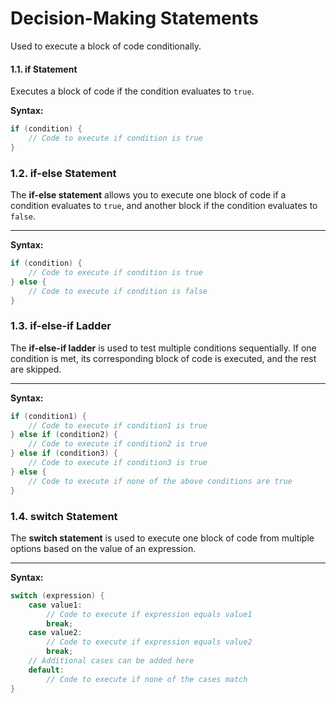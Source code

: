 # Decision-Making Statements
Used to execute a block of code conditionally.

#### **1.1. if Statement**
Executes a block of code if the condition evaluates to `true`.

**Syntax:**
```java
if (condition) {
    // Code to execute if condition is true
}
```

### 1.2. if-else Statement

The **if-else statement** allows you to execute one block of code if a condition evaluates to `true`, and another block if the condition evaluates to `false`.

---

**Syntax:**
```java
if (condition) {
    // Code to execute if condition is true
} else {
    // Code to execute if condition is false
}
```

### 1.3. if-else-if Ladder

The **if-else-if ladder** is used to test multiple conditions sequentially. If one condition is met, its corresponding block of code is executed, and the rest are skipped.

---

**Syntax:**
```java
if (condition1) {
    // Code to execute if condition1 is true
} else if (condition2) {
    // Code to execute if condition2 is true
} else if (condition3) {
    // Code to execute if condition3 is true
} else {
    // Code to execute if none of the above conditions are true
}
```
### 1.4. switch Statement

The **switch statement** is used to execute one block of code from multiple options based on the value of an expression.

---

**Syntax:**
```java
switch (expression) {
    case value1:
        // Code to execute if expression equals value1
        break;
    case value2:
        // Code to execute if expression equals value2
        break;
    // Additional cases can be added here
    default:
        // Code to execute if none of the cases match
}
```